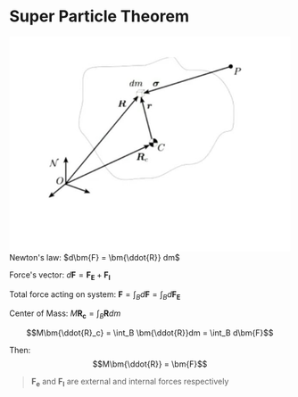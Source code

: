 # Super Particle Theorem

![3D free body diagram](./3D%20free%20body%20diagram.jpg)
Newton's law: $d\bm{F} = \bm{\ddot{R}} dm$

Force's vector: $d\bm{F} = \bm{F_E} + \bm{F_I}$

Total force acting on system: $\bm{F} = \int_B d\bm{F} = \int_B d\bm{F_E}$

Center of Mass: $M\bm{R_c}= \int_B \bm{R}dm$

$$M\bm{\ddot{R}_c} = \int_B \bm{\ddot{R}}dm = \int_B d\bm{F}$$

Then:
$$M\bm{\ddot{R}} = \bm{F}$$

> $\bm{F_e}$ and $\bm{F_I}$ are external and internal forces respectively
